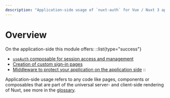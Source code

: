 ```yaml
---
description: "Application-side usage of `nuxt-auth` for Vue / Nuxt 3 apps."
---
```


# Overview

On the application-side this module offers:
::list{type="success"}
- [`useAuth` composable for session access and management](/nuxt-auth/0.6/application-side/session-access-and-management)
- [Creation of custom sign-in pages](/nuxt-auth/0.6/application-side/custom-sign-in-page)
- [Middleware to protect your application on the application side](/nuxt-auth/0.6/application-side/protecting-pages)
::

Application-side usage refers to any code like pages, components or composables that are part of the universal server- and client-side rendering of Nuxt, see more in the [glossary](/nuxt-auth/0.6/resources/glossary).
